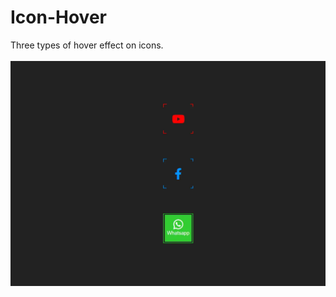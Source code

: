 # Icon-Hover
Three types of hover effect on icons.
<br/>
<br/>
<img src="./assets/Icon-Hover.webp" alt="Project Image" />